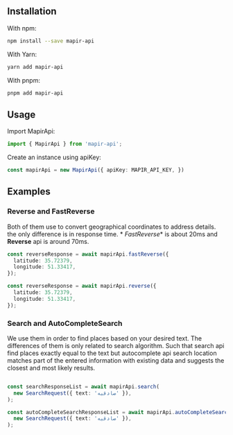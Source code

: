 ## Installation

With npm:

```bash
npm install --save mapir-api
```

With Yarn:

```bash
yarn add mapir-api
```

With pnpm:

```bash
pnpm add mapir-api
```

## Usage

Import MapirApi:

```typescript
import { MapirApi } from 'mapir-api';
```

Create an instance using apiKey:

```typescript
const mapirApi = new MapirApi({ apiKey: MAPIR_API_KEY, })
```

## Examples

### Reverse and FastReverse

Both of them use to convert geographical coordinates to address details. the only difference is in response time. *
*FastReverse** is about 20ms and **Reverse** api is around 70ms.

```typescript
const reverseResponse = await mapirApi.fastReverse({
  latitude: 35.72379,
  longitude: 51.33417,
});
```

```typescript
const reverseResponse = await mapirApi.reverse({
  latitude: 35.72379,
  longitude: 51.33417,
});
```

### Search and  AutoCompleteSearch

We use them in order to find places based on your desired text. The differences of them is only related to search
algorithm. Such that search api find places exactly equal to the text but autocomplete api search location matches part
of the entered information with existing data and suggests the closest and most likely results.

```typescript

const searchResponseList = await mapirApi.search(
  new SearchRequest({ text: 'صادقیه' }),
);
```

```typescript
const autoCompleteSearchResponseList = await mapirApi.autoCompleteSearch(
  new SearchRequest({ text: 'صادقیه' }),
);
```
